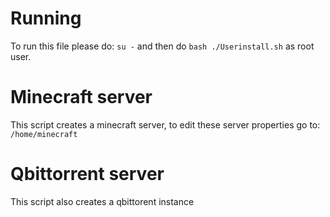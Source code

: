 # Running
To run this file please do: 
```su -```
and then do
```bash ./Userinstall.sh```
as root user.

# Minecraft server
This script creates a minecraft server,
to edit these server properties go to:
```/home/minecraft```

# Qbittorrent server
This script also creates a qbittorent instance

